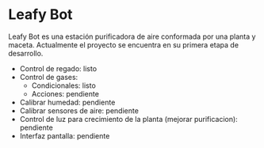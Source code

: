 # Leafy Bot

Leafy Bot es una estación purificadora de aire conformada por una planta y maceta. Actualmente el proyecto se encuentra en su primera etapa de desarrollo.

- Control de regado: listo
- Control de gases:
    - Condicionales: listo
    - Acciones: pendiente 
- Calibrar humedad: pendiente
- Calibrar sensores de aire: pendiente
- Control de luz para crecimiento de la planta (mejorar purificacion): pendiente
- Interfaz pantalla: pendiente